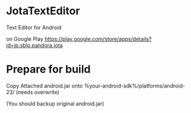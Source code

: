 # JotaTextEditor
Text Editor for Android

on Google Play https://play.google.com/store/apps/details?id=jp.sblo.pandora.jota

# Prepare for build
Copy Attached android.jar onto %your-android-sdk%/platforms/android-23/ (needs overwrite)

(You should backup original android.jar)




